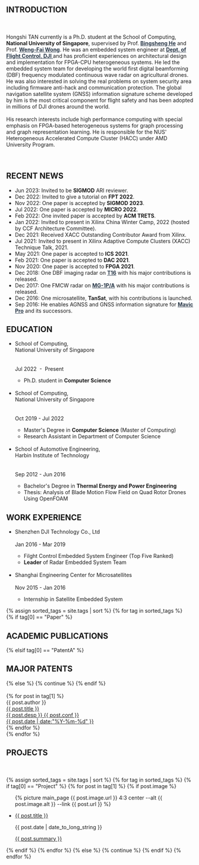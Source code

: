 

<h2 class="tags-item-label">INTRODUCTION</h2>

<br>
<br>
Hongshi TAN currently is a Ph.D. student at the School of Computing, <b>National University of Singapore</b>, supervised by 
Prof. <a href="https://www.comp.nus.edu.sg/~hebs/" style="color:#283747;"><b>Bingsheng He</b></a>
and 
Prof. <a href="https://www.comp.nus.edu.sg/~wongwf/" style="color:#283747;"><b>Weng-Fai Wong</b></a>. 
He was an embedded system engineer at <a href="https://www.dji.com/" style="color:#283747;"> <b>Dept. of Flight Control, DJI</b> </a> and has proficient experiences on architectural design and implementation for FPGA-CPU heterogeneous systems. He led the embedded system team for developing the world first digital beamforming (DBF) frequency modulated continuous wave radar on agricultural drones. He was also interested in solving the real problems on system security area including firmware anti-hack and communication protection. The global navigation satellite system (GNSS) information signature scheme developed by him is the most critical component for flight safety and has been adopted in millions of DJI drones around the world.
<br>
<br>
His research interests include high performance computing with special emphasis on FPGA-based heterogeneous systems for graph processing and graph representation learning.
He is responsible for the NUS' Heterogeneous Accelerated Compute Cluster (HACC) under AMD University Program.
<br>
<br>

<link rel="stylesheet" href="https://fonts.googleapis.com/css2?family=Material+Icons">
<link rel="stylesheet" href="https://cdnjs.cloudflare.com/ajax/libs/font-awesome/4.7.0/css/font-awesome.min.css">

<div style="display: flex; justify-content: flex-end">
<a href="mailto: hongshi@u.nus.edu"><i class="fa fa-envelope-o" aria-hidden="true" style="font-size:36px"></i></a>
&thinsp; &thinsp; &thinsp;
<a href="tel:+6581195613"><i class="fa fa-mobile" aria-hidden="true" style="font-size:36px"></i></a>
&thinsp; &thinsp; &thinsp;
<a href="https://github.com/HongshiTan"><i class="fa fa-github" aria-hidden="true" style="font-size:36px"></i></a>
&thinsp; &thinsp; &thinsp;
<a href="https://lemuel.blog.csdn.net/"><i class="fa fa-rss" aria-hidden="true" style="font-size:36px"></i></a>
&thinsp; &thinsp; &thinsp;

</div>

<!--https://fontawesome.com/v4.7/icons/ --->
<!--https://fonts.google.com/icons --->

<!--
<div class="row">
  <div class="column" >
    <span class="tags-clouds"><b>&thinsp;<a>Email: &thinsp;</a></b>&nbsp;</span> <a href="mailto: hongshi@u.nus.edu">hongshi(at)u.nus.edu</a> 
  </div>
  <div class="column">
    <span class="tags-clouds"><b>&thinsp;<a>Github:</a></b>&nbsp;</span> <a href="https://github.com/HongshiTan">github.com/hongshitan</a>
  </div>
  <div class="column">
    <span class="tags-clouds"><b>&thinsp;<a>Blog: &thinsp;&thinsp;&thinsp;</a></b> &nbsp;</span> <a href="https://lemuel.blog.csdn.net/">lemuel at csdn</a> 
  </div>
</div>
--->



<h2 class="tags-item-label">RECENT NEWS</h2>

<ul>
  <li>Jun 2023: Invited to be <b>SIGMOD</b> ARI reviewer.</li>
  <li>Dec 2022: Invited to give a tutorial on <b>FPT 2022</b>.</li>
  <li>Nov 2022: One paper is accepted by <b>SIGMOD 2023</b>.</li>
  <li>Jul 2022: One paper is accepted by <b>MICRO 2022</b>.</li>
  <li>Feb 2022: One invited paper is accepted by <b>ACM TRETS</b>.</li>
  <li>Jan 2022: Invited to present in Xilinx China Winter Camp, 2022 (hosted by CCF Architecture Committee).</li>
  <li>Dec 2021: Received XACC Outstanding Contributor Award from Xilinx.</li>
  <li>Jul 2021: Invited to present in Xilinx Adaptive Compute Clusters (XACC) Technique Talk, 2021.</li>
  <li>May 2021: One paper is accepted to <b>ICS 2021</b>.</li>
  <li>Feb 2021: One paper is accepted to <b>DAC 2021</b>.</li>
  <li>Nov 2020: One paper is accepted to <b>FPGA 2021</b>.</li>
  <li>Dec 2018: One DBF imaging radar on <a href="https://www.dji.com/en/t16" style="color:#283747;"><b>T16</b></a> with his major contributions is released. </li>
  <li>Dec 2017: One FMCW radar on <a href="https://www.dji.com/en/mg-1p" style="color:#283747;"><b>MG-1P/A</b></a> with his major contributions is released. </li>
  <li>Dec 2016: One microsatellite, <b>TanSat</b>, with his contributions is launched.</li>
  <li>Sep 2016: He enables AGNSS and GNSS information signature for <a href="https://www.dji.com/sg/mavic" style="color:#283747;"><b>Mavic Pro</b></a> and its successors. </li>
</ul>  

<h2 class="tags-item-label">EDUCATION</h2>


<ul>
   <a class="tags-post">
  <div>
    <span class="tags-post-mtitle">
      <li>
        School of Computing, <br class="mobile-break">National University of Singapore
      </li>
    </span>
    <div class="tags-post-line"></div>
  </div>
    <span class="tags-post-meta">
      <br class="mobile-break">
      <br class="mobile-break">
      Jul 2022&nbsp - &nbspPresent
    </span>
  </a>
  <ul>
    <li>Ph.D. student in <b>Computer Science</b></li>
  </ul> 
  <br>
  <a class="tags-post">
  <div>
    <span class="tags-post-mtitle">
      <li>
        School of Computing, <br class="mobile-break">National University of Singapore
      </li>
    </span>
    <div class="tags-post-line"></div>
  </div>
    <span class="tags-post-meta">
      <br class="mobile-break">
      <br class="mobile-break">
      Oct 2019 - Jul 2022
    </span>
  </a>
  <ul>
    <li>Master's Degree in <b>Computer Science</b> (Master of Computing) </li>
    <li>Research Assistant in Department of Computer Science</li>
  </ul> 
  <br>
  <a class="tags-post">
  <div>
    <span class="tags-post-mtitle">
      <li>
        School of Automotive Engineering, <br class="mobile-break">Harbin Institute of Technology
      </li>
    </span>
    <div class="tags-post-line"></div>
  </div>
    <span class="tags-post-meta">
      <br class="mobile-break">
      <br class="mobile-break">
      Sep 2012 - Jun 2016
    </span>
  </a>
  <ul>
    <li>Bachelor's Degree in <b>Thermal Energy and Power Engineering</b></li>
    <li>Thesis: Analysis of Blade Motion Flow Field on Quad Rotor Drones Using OpenFOAM</li>
  </ul> 
</ul>  



<h2 class="tags-item-label">WORK EXPERIENCE</h2>

<ul>
<!--
  <a class="tags-post">
  <div>
    <span class="tags-post-title">
      <li>
        Ningbo Xitang Information Technologies Co., Ltd
      </li>
    </span>
    <div class="tags-post-line"></div>
  </div>
    <span class="tags-post-meta">
      Mar 2019 - Oct 2019
    </span>
  </a>
  <ul>
    <li>Perception Algorithm Engineer</li>
  </ul>
  <br>
--->
  <a class="tags-post">
  <div>
    <span class="tags-post-mtitle">
      <li>
        Shenzhen DJI Technology Co., Ltd
      </li>
    </span>
    <div class="tags-post-line"></div>
  </div>
    <span class="tags-post-meta">
      <br class="mobile-break">
      Jan 2016 - Mar 2019
    </span>
  </a>
  <ul>
    <li>Filght Control Embedded System Engineer (Top Five Ranked)</li>
    <li><b>Leader</b> of Radar Embedded System Team</li>
  </ul>
  <br>
  <a class="tags-post">
  <div>
    <span class="tags-post-mtitle">
      <li>
        Shanghai Engineering Center for Microsatellites
      </li>
    </span>
    <div class="tags-post-line"></div>
  </div>
    <span class="tags-post-meta">
      <br class="mobile-break">
      Nov 2015 - Jan 2016
    </span>
  </a>
  <ul>
    <li>Internship in Satellite Embedded System</li>
  </ul>
</ul>  




<div class="tags">
  <!---
  <div class="tags-clouds">
    {% for tag in site.tags %}
      {% if tag[0] == "Paper" %} 
        <a href="#{{ tag[0] }}">Conference Papers</a>
      {% elsif tag[0] == "Patent" %}
        <a href="#{{ tag[0] }}">Major Patents</a>
      {% else %}
        <a href="#{{ tag[0] }}">{{ tag[0] }}</a>
      {% endif %}
    {% endfor %}
  </div>
  --->
  {% assign sorted_tags = site.tags | sort %}
  {% for tag in sorted_tags %}
  <div class="tags-item" id="{{ tag[0] }}">
    <!---
    <svg
      class="tags-item-icon"
      xmlns="http://www.w3.org/2000/svg"
      width="20"
      height="20"
      viewBox="0 0 24 24"
      fill="none"
      stroke="currentColor"
      stroke-width="2"
      stroke-linecap="round"
      stroke-linejoin="round"
      class="feather feather-tag"
    >
      <path
        d="M20.59 13.41l-7.17 7.17a2 2 0 0 1-2.83 0L2 12V2h10l8.59 8.59a2 2 0 0 1 0 2.82z"
      ></path>
      <line x1="7" y1="7" x2="7.01" y2="7"></line>
    </svg>
    --->
    {% if tag[0] == "Paper" %} 
      <h2 class="tags-item-label">ACADEMIC PUBLICATIONS</h2>
    {% elsif tag[0] == "PatentA" %}
      <h2 class="tags-item-label">MAJOR PATENTS</h2>
    {% else %}
      {% continue %}  
    {% endif %}
    <br>
    <br>
    {% for post in tag[1] %} 
    <div>
        <span class="tags-post-title">{{ post.author }}</span>
        <div class="tags-post-line"></div>
    </div>
    <a class="tags-post" href="{{ post.url | prepend: site.baseurl }}">
      <div>
        <span class="tags-post-title"> {{ post.title }}</span>
        <div class="tags-post-line"></div>
      </div>
    </a>
    <a class="tags-post" href="{{ post.url | prepend: site.baseurl }}">
      <div>
        <span class="tags-post-title">{{ post.desp }}</span>
        <span class="tags-post-title">{{ post.conf }}</span>
        <div class="tags-post-line"></div>
      </div>
      <span class="tags-post-meta">
        <time datetime="{{ post.date }}">
          {{ post.date | date:"%Y-%m-%d" }}
        </time>
      </span>
    </a>
    <br>
    {% endfor %}
  </div>
  {% endfor %}
</div>


<div class="tags">
<h2 class="tags-item-label">PROJECTS</h2>
<br>
<br>
{% assign sorted_tags = site.tags | sort %}
{% for tag in sorted_tags %}
  {% if tag[0] == "Project" %} 
    {% for post in tag[1] %}
      {% if post.image %}
        <ul class="project-image-showcase">
          {% picture 
            main_page 
            {{ post.image.url }} 
            4:3
            center 
            --alt {{ post.image.alt }} 
            --link {{ post.url }}
          %}
        </ul>
        <ul class="project-showcase">
          <li>
            <div class="name">
              <a href="{{ post.url }}">{{ post.title }}</a>
              <p class="tags-post-meta">{{ post.date | date_to_long_string }}</p>
              </div>
              <div class="description">
                <a class="tags-post" href="{{ post.url | prepend: site.baseurl }}">
                  <div>
                    {{ post.summary }}
                    <div class="tags-post-line"></div>
                  </div>
                </a>
            </div>
          </li>
        </ul>
      {% endif %}
    {% endfor %}
  {% else %}
    {% continue %}  
  {% endif %}
{% endfor %}
</div>